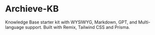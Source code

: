 # Archieve-KB
Knowledge Base starter kit with WYSIWYG, Markdown, GPT, and Multi-language support. Built with Remix, Tailwind CSS and Prisma.
